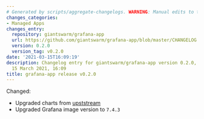 ```yaml
---
# Generated by scripts/aggregate-changelogs. WARNING: Manual edits to this files will be overwritten.
changes_categories:
- Managed Apps
changes_entry:
  repository: giantswarm/grafana-app
  url: https://github.com/giantswarm/grafana-app/blob/master/CHANGELOG.md#020---2021-03-15
  version: 0.2.0
  version_tag: v0.2.0
date: '2021-03-15T16:09:19'
description: Changelog entry for giantswarm/grafana-app version 0.2.0, published on
  15 March 2021, 16:09
title: grafana-app release v0.2.0
---
```


Changed:
- Upgraded charts from [upststream](https://github.com/grafana/helm-charts/tree/main/charts/grafana)
- Upgraded Grafana image version to `7.4.3`
